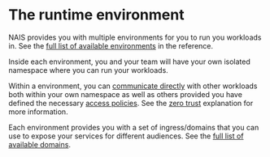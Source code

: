# The runtime environment

NAIS provides you with multiple environments for you to run you workloads in. See the [full list of available environments](../reference/environments.md) in the reference.

Inside each environment, you and your team will have your own isolated namespace where you can run your workloads.

Within a environment, you can [communicate directly](../how-to-guides/communicating-inside-environment.md) with other workloads both within your own namespace as well as others provided you have defined the necessary [access policies](../how-to-guides/access-policies.md). See the [zero trust](../explanation/zero-trust.md) explanation for more information.

Each environment provides you with a set of ingress/domains that you can use to expose your services for different audiences. See the [full list of available domains](../reference/domains.md).
